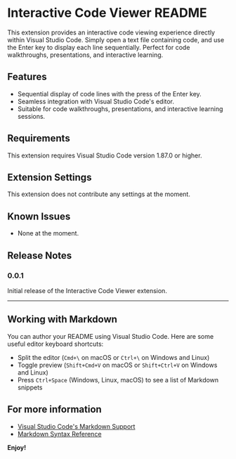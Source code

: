 # Interactive Code Viewer README

This extension provides an interactive code viewing experience directly within Visual Studio Code. Simply open a text file containing code, and use the Enter key to display each line sequentially. Perfect for code walkthroughs, presentations, and interactive learning.

## Features

- Sequential display of code lines with the press of the Enter key.
- Seamless integration with Visual Studio Code's editor.
- Suitable for code walkthroughs, presentations, and interactive learning sessions.

## Requirements

This extension requires Visual Studio Code version 1.87.0 or higher.

## Extension Settings

This extension does not contribute any settings at the moment.

## Known Issues

- None at the moment.

## Release Notes

### 0.0.1

Initial release of the Interactive Code Viewer extension.

---

## Working with Markdown

You can author your README using Visual Studio Code. Here are some useful editor keyboard shortcuts:

- Split the editor (`Cmd+\` on macOS or `Ctrl+\` on Windows and Linux)
- Toggle preview (`Shift+Cmd+V` on macOS or `Shift+Ctrl+V` on Windows and Linux)
- Press `Ctrl+Space` (Windows, Linux, macOS) to see a list of Markdown snippets

## For more information

- [Visual Studio Code's Markdown Support](http://code.visualstudio.com/docs/languages/markdown)
- [Markdown Syntax Reference](https://help.github.com/articles/markdown-basics/)

**Enjoy!**
